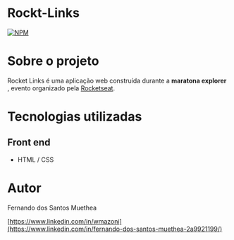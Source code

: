 # Rockt-Links
[![NPM](https://img.shields.io/npm/l/react)](https://github.com/Muethea/Origex/blob/main/LICENSE) 

# Sobre o projeto


Rocket Links é uma aplicação web construída durante a **maratona explorer** , evento organizado pela [Rocketseat](https://www.rocketseat.com.br/ "Site da Rocketseat").


# Tecnologias utilizadas
## Front end
- HTML / CSS 

# Autor

Fernando dos Santos Muethea

[https://www.linkedin.com/in/wmazoni](https://www.linkedin.com/in/fernando-dos-santos-muethea-2a9921199/)
